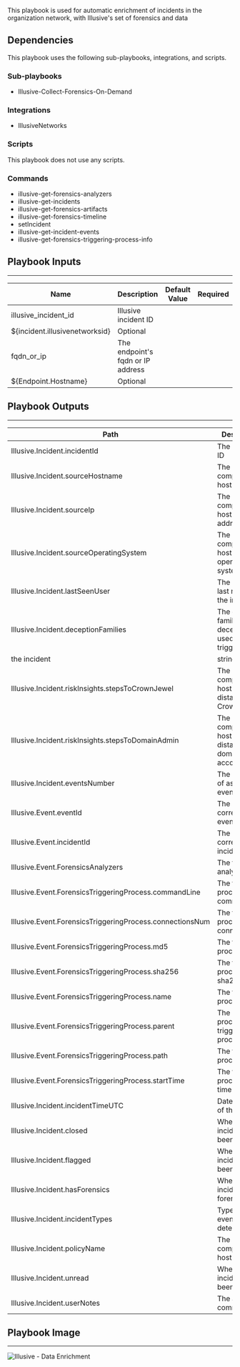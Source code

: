 This playbook is used for automatic enrichment of incidents in the organization network, with Illusive's set of forensics and data

## Dependencies
This playbook uses the following sub-playbooks, integrations, and scripts.

### Sub-playbooks
* Illusive-Collect-Forensics-On-Demand

### Integrations
* IllusiveNetworks

### Scripts
This playbook does not use any scripts.

### Commands
* illusive-get-forensics-analyzers
* illusive-get-incidents
* illusive-get-forensics-artifacts
* illusive-get-forensics-timeline
* setIncident
* illusive-get-incident-events
* illusive-get-forensics-triggering-process-info

## Playbook Inputs
---

| **Name** | **Description** | **Default Value** | **Required** |
| --- | --- | --- | --- |
| illusive_incident_id | Illusive incident ID
 | ${incident.illusivenetworksid} | Optional |
| fqdn_or_ip | The endpoint's fqdn or IP address
 | ${Endpoint.Hostname} | Optional |

## Playbook Outputs
---

| **Path** | **Description** | **Type** |
| --- | --- | --- |
| Illusive.Incident.incidentId | The Incident ID | number |
| Illusive.Incident.sourceHostname | The compromised host's name | string |
| Illusive.Incident.sourceIp | The compromised host's IP address | string |
| Illusive.Incident.sourceOperatingSystem | The compromised host's operating system | string |
| Illusive.Incident.lastSeenUser | The user who last reviewed the incident | string |
| Illusive.Incident.deceptionFamilies | The deception families of the deceptions used to trigger
the incident | string |
| Illusive.Incident.riskInsights.stepsToCrownJewel | The compromised host's lateral distance from Crown Jewels | number |
| Illusive.Incident.riskInsights.stepsToDomainAdmin | The compromised host's lateral distance from domain admin accounts | number |
| Illusive.Incident.eventsNumber | The number of associated events | number |
| Illusive.Event.eventId | The corresponding event ID | number |
| Illusive.Event.incidentId | The corresponding incident ID | number |
| Illusive.Event.ForensicsAnalyzers | The forensics analyzer | string |
| Illusive.Event.ForensicsTriggeringProcess.commandLine | The triggering process command line | string |
| Illusive.Event.ForensicsTriggeringProcess.connectionsNum | The triggering process active connections | number |
| Illusive.Event.ForensicsTriggeringProcess.md5 | The triggering process md5 | string |
| Illusive.Event.ForensicsTriggeringProcess.sha256 | The triggering process sha256 | string |
| Illusive.Event.ForensicsTriggeringProcess.name | The triggering process name | string |
| Illusive.Event.ForensicsTriggeringProcess.parent | The parent process of the triggering process | string |
| Illusive.Event.ForensicsTriggeringProcess.path | The triggering process path | string |
| Illusive.Event.ForensicsTriggeringProcess.startTime | The triggering process start time | date |
| Illusive.Incident.incidentTimeUTC | Date and time of the incident | date |
| Illusive.Incident.closed | Whether the incident has been closed | boolean |
| Illusive.Incident.flagged | Whether the incident has been flagged | boolean |
| Illusive.Incident.hasForensics | Whether incident has forensics | boolean |
| Illusive.Incident.incidentTypes | Type of events detected | string |
| Illusive.Incident.policyName | The compromised host's policy | string |
| Illusive.Incident.unread | Whether the incident has been read | boolean |
| Illusive.Incident.userNotes | The analyst's comments | string |

## Playbook Image
---
![Illusive - Data Enrichment](../../doc_files/Illusive-Data_Enrichment.png/n)